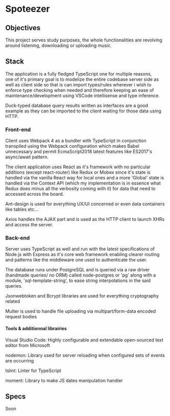 # Spoteezer

## Objectives
This project serves study purposes,
the whole functionalities are revolving around listening, downloading or uploading music.

## Stack
The application is a fully fledged TypeScript one for multiple reasons,  
one of it's primary goal is to modelize the entire codebase server side as well as client side so that is can import types/rules wherever i wish
to enforce type checking when needed and therefore keeping an ease of maintenance/development using VSCode intellisense and type inference.

Duck-typed database query results written as interfaces are a good example as they can be imported to the client waiting for those data using HTTP.

### Front-end
Client uses Webpack 4 as a bundler with TypeScript in conjunction transpiled using the Webpack configuration which makes Babel unnecessary and permit EcmaScript2018 latest features like ES2017's async/await pattern.

The client application uses React as it's framework with no particular additions (except react-router) like Redux or Mobex since it's state is handled via the vanilla React way for local ones and a more 'Global' state is handled via the Context API (which my implementation is in essence what Redux does minus all the verbosity coming with it) for data that need to accessed across the board.

Ant-design is used for everything UX/UI concerned or even data containers like tables etc...

Axios handles the AJAX part and is used as the HTTP client to launch XHRs and access the server.

### Back-end
Server uses TypeScript as well and run with the latest specifications of Node.js with Express as it's core web framework enabling clearer routing and patterns like the middleware one used to authenticate the user.

The database runs under PostgreSQL and is queried via a raw driver (handmade queries/ no ORM) called node-postgres or 'pg' along with a module, 'sql-template-string', to ease string interpolations in the said queries.

Jsonwebtoken and Bcrypt libraries are used for everything cryptography related

Multer is used to handle file uploading via multipart/form-data encoded request bodies

#### Tools & additionnal librairies
Visual Studio Code: Highly configurable and extendable open-sourced text editor from Microsoft

nodemon: Library used for server reloading when configured sets of events are occurring

tslint: Linter for TypeScript

moment: Library to make JS dates manipulation handier

## Specs
Soon
